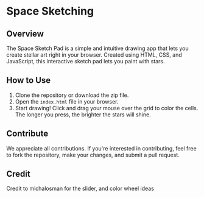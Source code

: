 # Space Sketching

## Overview

The Space Sketch Pad is a simple and intuitive drawing app that lets you create stellar art right in your browser. Created using HTML, CSS, and JavaScript, this interactive sketch pad lets you paint with stars.

## How to Use

1. Clone the repository or download the zip file.
2. Open the `index.html` file in your browser.
3. Start drawing! Click and drag your mouse over the grid to color the cells. The longer you press, the brighter the stars will shine.

## Contribute

We appreciate all contributions. If you're interested in contributing, feel free to fork the repository, make your changes, and submit a pull request. 

## Credit 
Credit to michalosman for the slider, and color wheel ideas

